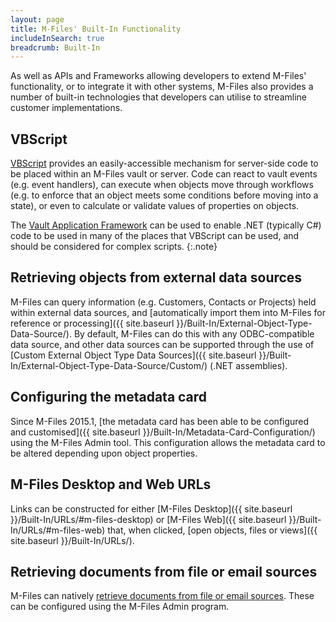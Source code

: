 ```yaml
---
layout: page
title: M-Files' Built-In Functionality
includeInSearch: true
breadcrumb: Built-In
---
```


As well as APIs and Frameworks allowing developers to extend M-Files' functionality, or to integrate it with other systems, M-Files also provides a number of built-in technologies that developers can utilise to streamline customer implementations.

## VBScript

[VBScript](VBScript) provides an easily-accessible mechanism for server-side code to be placed within an M-Files vault or server.  Code can react to vault events (e.g. event handlers), can execute when objects move through workflows (e.g. to enforce that an object meets some conditions before moving into a state), or even to calculate or validate values of properties on objects.

The <a href="{{ site.baseurl }}/Frameworks/Vault-Application-Framework">Vault Application Framework</a> can be used to enable .NET (typically C#) code to be used in many of the places that VBScript can be used, and should be considered for complex scripts.
{:.note}

## Retrieving objects from external data sources

M-Files can query information (e.g. Customers, Contacts or Projects) held within external data sources, and [automatically import them into M-Files for reference or processing]({{ site.baseurl }}/Built-In/External-Object-Type-Data-Source/).  By default, M-Files can do this with any ODBC-compatible data source, and other data sources can be supported through the use of [Custom External Object Type Data Sources]({{ site.baseurl }}/Built-In/External-Object-Type-Data-Source/Custom/) (.NET assemblies).

## Configuring the metadata card

Since M-Files 2015.1, [the metadata card has been able to be configured and customised]({{ site.baseurl }}/Built-In/Metadata-Card-Configuration/) using the M-Files Admin tool.  This configuration allows the metadata card to be altered depending upon object properties.

## M-Files Desktop and Web URLs

Links can be constructed for either [M-Files Desktop]({{ site.baseurl }}/Built-In/URLs/#m-files-desktop) or [M-Files Web]({{ site.baseurl }}/Built-In/URLs/#m-files-web) that, when clicked, [open objects, files or views]({{ site.baseurl }}/Built-In/URLs/). 

## Retrieving documents from file or email sources

M-Files can natively [retrieve documents from file or email sources](http://www.m-files.com/user-guide/latest/eng/#connections_to_external_sources.html).  These can be configured using the M-Files Admin program.

